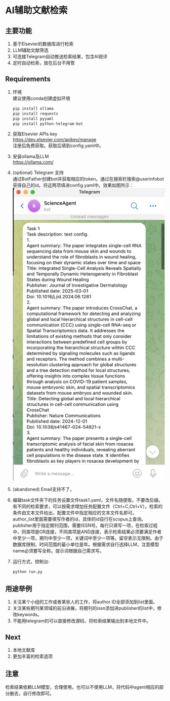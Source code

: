 # AI辅助文献检索
## 主要功能
1. 基于Elsevier的数据库进行检索
2. LLM辅助文献筛选
3. 可连接Telegram自动推送检索结果，包含AI锐评
4. 定时自动检索，放在后台不用管

## Requirements
1. 环境  
    建议使用conda创建虚拟环境
    ```shell
    pip install ollama
    pip install requests
    pip install pyyaml
    pip install python-telegram-bot
    ```

2. 获取Elsevier APIs key  
    https://dev.elsevier.com/apikey/manage  
    注册后免费获取。获取后填到config.yaml中。

3. 安装ollama及LLM  
    https://ollama.com/

4. (optional) Telegram 支持   
    通过BotFather创建bot并获取相应的token。通过在搜索栏搜索@userinfobot获得自己的id。将这两项填进config.yaml中。效果如图所示：
    ![Telegram](/assets/telegram.png "Telegram")
5. (abandoned) Email支持不了。 

6. 编辑task文件夹下的任务设置文件task1.yaml，文件名随便取，不要改后缀。有不同的检索要求，可以按需求增加任务配置文件（Ctrl+C,Ctrl+V）。检索的条件由文本文件给出，配置文件中指定相应的文本文件名即可。  
    author_list里面需要填写作者的id，具体的id自行在scopus上查询。publisher用于指定期刊范围，需要ISSN号。每行只填写一项，在检索过程中，同类项是OR连接，不同类项是AND连接，表示检索结果必须要满足作者中至少一项，期刊中至少一项，关键词中至少一项等。留空表示无限制。由于数据库限制，时间范围的最小单位是年。根据需求自行选择LLM，注意模型name必须要写全称。提示词根据自己需求写。

7. 运行方式，控制台:
    ```shell
    python run.py
    ```
## 用途举例
1. 关注某个小组的工作或者某些人的工作，将author ID全部添加到list里面。
2. 关注某些期刊某领域的前沿进展，将期刊的issn添加进publisher的list中，修改keywords。
3. 不能用telegram的可以直接修改源码，将检索结果输出到本地文件中。

## Next
1. 本地文献库
2. 更加丰富的检索选项

## 注意
检索结果依赖LLM模型，合理使用。也可以不使用LLM，将代码中agent相应的部分删去，自行修改即可。